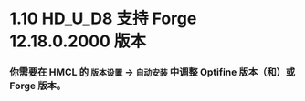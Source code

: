 # 1.10 HD_U_D8 支持 Forge 12.18.0.2000 版本

### 你需要在 HMCL 的 `版本设置` -> `自动安装` 中调整 Optifine 版本（和）或 Forge 版本。
